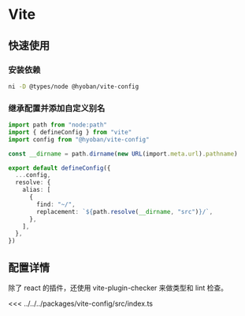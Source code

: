 # Vite

## 快速使用

### 安装依赖

```bash
ni -D @types/node @hyoban/vite-config
```

### 继承配置并添加自定义别名

```ts filename="vite.config.ts"
import path from "node:path"
import { defineConfig } from "vite"
import config from "@hyoban/vite-config"

const __dirname = path.dirname(new URL(import.meta.url).pathname)

export default defineConfig({
  ...config,
  resolve: {
    alias: [
      {
        find: "~/",
        replacement: `${path.resolve(__dirname, "src")}/`,
      },
    ],
  },
})
```

## 配置详情

除了 react 的插件，还使用 vite-plugin-checker 来做类型和 lint 检查。

<<< ../../../packages/vite-config/src/index.ts
